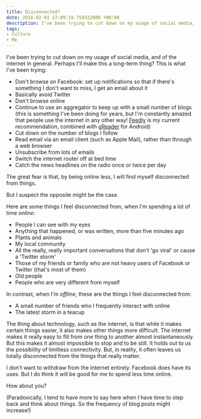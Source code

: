 ```yaml
---
title: Disconnected?
date: 2016-02-01 17:09:19.759322000 +00:00
description: I've been trying to cut down on my usage of social media, and of the internet in general. This is what I've been trying...
tags:
- Culture
- Me
---
```

I've been trying to cut down on my usage of social media, and of the internet in general. Perhaps I'll make this a long-term thing? This is what I've been trying:

* Don't browse on Facebook: set up notifications so that if there's something I don't want to miss, I get an email about it
* Basically avoid Twitter
* Don't browse online
* Continue to use an aggregator to keep up with a small number of blogs (this is something I've been doing for years, but I'm constantly amazed that people use the internet in any other way! [Feedly](http://feedly.com/) is my current recommendation, combined with [gReader](https://play.google.com/store/apps/details?id=com.noinnion.android.greader.reader) for Android)
* Cut down on the number of blogs I follow
* Read email via an email client (such as Apple Mail), rather than through a web browser
* Unsubscribe from lots of emails
* Switch the internet router off at bed time
* Catch the news headlines on the radio once or twice per day

The great fear is that, by being online less, I will find myself disconnected from things.

But I suspect the opposite might be the case.

Here are some things I feel disconnected from, when I'm spending a lot of time _online_:

* People I can see with my eyes
* Anything that happened, or was written, more than five minutes ago
* Plants and animals
* My local community
* All the really, really important conversations that don't 'go viral' or cause a 'Twitter storm'
* Those of my friends or family who are not heavy users of Facebook or Twitter (that's most of them)
* Old people
* People who are very different from myself

In contrast, when I'm _offline_, these are the things I feel disconnected from:

* A small number of friends who I frequently interact with online
* The latest storm in a teacup

The thing about technology, such as the internet, is that while it makes certain things easier, it also makes other things more difficult. The internet makes it really easy to flit from one thing to another almost instantaneously. But this makes it almost impossible to stop and to be still. It holds out to us the possibility of limitless connectivity. But, in reality, it often leaves us totally disconnected from the things that really matter.

I don't want to withdraw from the internet entirely. Facebook does have its uses. But I do think it will be good for me to spend less time online.

How about you?

(Paradoxically, I tend to have more to say here when I have time to step back and think about things. So the frequency of blog posts might increase!)
